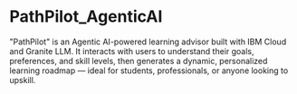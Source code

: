 # PathPilot_AgenticAI
"PathPilot" is an Agentic AI-powered learning advisor built with IBM Cloud and Granite LLM. It interacts with users to understand their goals, preferences, and skill levels, then generates a dynamic, personalized learning roadmap — ideal for students, professionals, or anyone looking to upskill.
